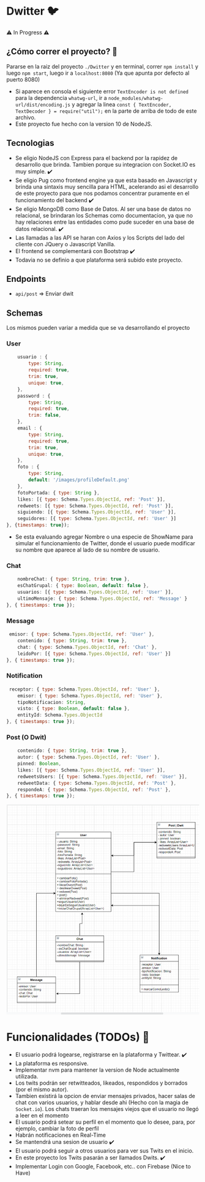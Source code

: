 # Dwitter 🐦
⚠️ In Progress ⚠️

## ¿Cómo correr el proyecto? 👀
Pararse en la raiz del proyecto `./Dwitter` y en terminal, correr `npm install` y luego `npm start`, luego ir a `localhost:8080` (Ya que apunta por defecto al puerto 8080)

* Si aparece en consola el siguiente error `TextEncoder is not defined` para la dependencia `whatwg-url`, ir a `node_modules/whatwg-url/dist/encoding.js` y agregar la linea `const { TextEncoder, TextDecoder } = require("util");` en la parte de arriba de todo de este archivo. 
* Este proyecto fue hecho con la version 10 de NodeJS. 

## Tecnologias
* Se eligio NodeJS con Express para el backend por la rapidez de desarrollo que brinda. Tambien porque su integracion con Socket.IO es muy simple. ✔️
* Se eligio Pug como frontend engine ya que esta basado en Javascript y brinda una sintaxis muy sencilla para HTML, acelerando asi el desarrollo de este proyecto para que nos podamos concentrar puramente en el funcionamiento del backend ✔️
* Se eligio MongoDB como Base de Datos. Al ser una base de datos no relacional, se brindaran los Schemas como documentacion, ya que no hay relaciones entre las entidades como pude suceder en una base de datos relacional. ✔️
* Las llamadas a las API se haran con Axios y los Scripts del lado del cliente con JQuery o Javascript Vanilla.
* El frontend se complementará con Bootstrap ✔️
* Todavia no se definio a que plataforma será subido este proyecto.

## Endpoints
* `api/post` => Enviar dwit 
## Schemas
Los mismos pueden variar a medida que se va desarrollando el proyecto
### User
```javascript
    usuario : {
        type: String,
        required: true,
        trim: true,
        unique: true,
    },
    password : {
        type: String,
        required: true,
        trim: false,
    },
    email : {
        type: String,
        required: true,
        trim: true,
        unique: true,
    },
    foto : {
        type: String,
        default: '/images/profileDefault.png'
    },
    fotoPortada: { type: String },
    likes: [{ type: Schema.Types.ObjectId, ref: 'Post' }],
    redweets: [{ type: Schema.Types.ObjectId, ref: 'Post' }],
    siguiendo: [{ type: Schema.Types.ObjectId, ref: 'User' }],
    seguidores: [{ type: Schema.Types.ObjectId, ref: 'User' }]
}, {timestamps: true});
``` 
* Se esta evaluando agregar Nombre o una especie de ShowName para simular el funcionamiento de Twitter, donde el usuario puede modificar su nombre que aparece al lado de su nombre de usuario.

### Chat 

```javascript
    nombreChat: { type: String, trim: true },
    esChatGrupal: { type: Boolean, default: false },
    usuarios: [{ type: Schema.Types.ObjectId, ref: 'User' }],
    ultimoMensaje: { type: Schema.Types.ObjectId, ref: 'Message' }
}, { timestamps: true });
```
### Message 

```javascript
 emisor: { type: Schema.Types.ObjectId, ref: 'User' },
    contenido: { type: String, trim: true },
    chat: { type: Schema.Types.ObjectId, ref: 'Chat' },
    leidoPor: [{ type: Schema.Types.ObjectId, ref: 'User' }]
}, { timestamps: true });
```

### Notification

```javascript
 receptor: { type: Schema.Types.ObjectId, ref: 'User' },
    emisor: { type: Schema.Types.ObjectId, ref: 'User' },
    tipoNotificacion: String,
    visto: { type: Boolean, default: false },
    entityId: Schema.Types.ObjectId
}, { timestamps: true });
```

### Post (O Dwit)

```javascript
    contenido: { type: String, trim: true },
    autor: { type: Schema.Types.ObjectId, ref: 'User' },
    pinned: Boolean,
    likes: [{ type: Schema.Types.ObjectId, ref: 'User' }],
    redweetsUsers: [{ type: Schema.Types.ObjectId, ref: 'User' }],
    redweetData: { type: Schema.Types.ObjectId, ref: 'Post' },
    respondeA: { type: Schema.Types.ObjectId, ref: 'Post' },
}, { timestamps: true });
```


![UML](./assets/UML.jpg)


# Funcionalidades (TODOs) 📖
* El usuario podrá logearse, registrarse en la plataforma y Twittear. ✔️
* La plataforma es responsive.
* Implementar nvm para mantener la version de Node actualmente utilizada.
* Los twits podrán ser retwitteados, likeados, respondidos y borrados (por el mismo autor). 
* Tambien existirá la opcion de enviar mensajes privados, hacer salas de chat con varios usuarios, y hablar desde ahi (Hecho con la magia de `Socket.io`). Los chats traeran los mensajes viejos que el usuario no llegó a leer en el momento
* El usuario podrá setear su perfil en el momento que lo desee, para, por ejemplo, cambiar la foto de perfil
* Habrán notificaciones en Real-Time
* Se mantendrá una sesion de usuario ✔️
* El usuario podrá seguir a otros usuarios para ver sus Twits en el inicio. 
* En este proyecto los Twits pasarán a ser llamados Dwits. ✔️
* Implementar Login con Google, Facebook, etc.. con Firebase (Nice to Have)

